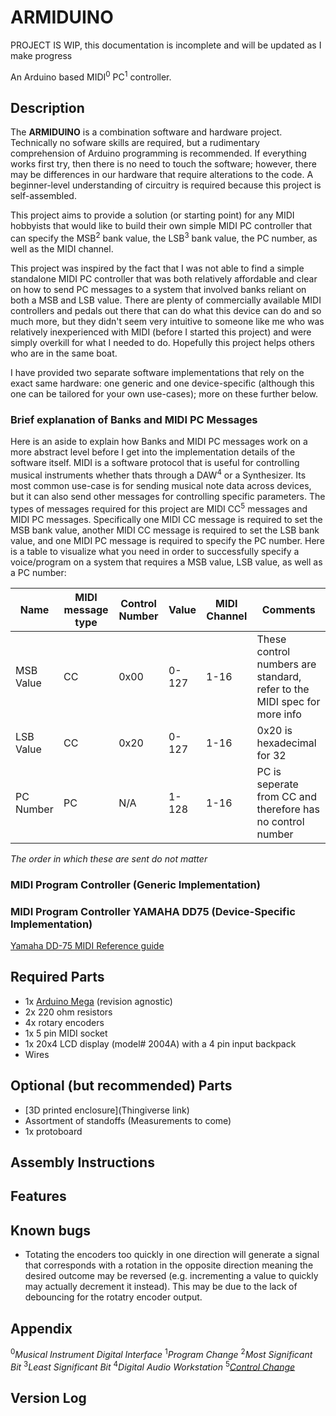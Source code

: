 # ARMIDUINO

PROJECT IS WIP, this documentation is incomplete and will be updated as I make progress

An Arduino based MIDI<sup>0</sup> PC<sup>1</sup> controller.

## Description

The **ARMIDUINO** is a combination software and hardware project. Technically no sofware skills are required, but a rudimentary comprehension of Arduino programming is recommended. If everything works first try, then there is no need to touch the software; however, there may be differences in our hardware that require alterations to the code. A beginner-level understanding of circuitry is required because this project is self-assembled.

This project aims to provide a solution (or starting point) for any MIDI hobbyists that would like to build their own simple MIDI PC controller that can specify the MSB<sup>2</sup> bank value, the LSB<sup>3</sup> bank value, the PC number, as well as the MIDI channel.

This project was inspired by the fact that I was not able to find a simple standalone MIDI PC controller that was both relatively affordable and clear on how to send PC messages to a system that involved banks reliant on both a MSB and LSB value. There are plenty of commercially available MIDI controllers and pedals out there that can do what this device can do and so much more, but they didn't seem very intuitive to someone like me who was relatively inexperienced with MIDI (before I started this project) and were simply overkill for what I needed to do. Hopefully this project helps others who are in the same boat. 

I have provided two separate software implementations that rely on the exact same hardware: one generic and one device-specific (although this one can be tailored for your own use-cases); more on these further below.

### Brief explanation of Banks and MIDI PC Messages

Here is an aside to explain how Banks and MIDI PC messages work on a more abstract level before I get into the implementation details of the software itself. MIDI is a software protocol that is useful for controlling musical instruments whether thats through a DAW<sup>4</sup> or a Synthesizer. Its most common use-case is for sending musical note data across devices, but it can also send other messages for controlling specific parameters. The types of messages required for this project are MIDI CC<sup>5</sup> messages and MIDI PC messages. Specifically one MIDI CC message is required to set the MSB bank value, another MIDI CC message is required to set the LSB bank value, and one MIDI PC message is required to specify the PC number. Here is a table to visualize what you need in order to successfully specify a voice/program on a system that requires a MSB value, LSB value, as well as a PC number:

| Name      | MIDI message type | Control Number | Value | MIDI Channel | Comments                                                                 |
|-----------|-------------------|----------------|-------|--------------|--------------------------------------------------------------------------|
| MSB Value | CC                | 0x00           | 0-127 | 1-16         | These control numbers are standard, refer to the MIDI spec for more info |
| LSB Value | CC                | 0x20           | 0-127 | 1-16         | 0x20 is hexadecimal for 32                                               |
| PC Number | PC                | N/A            | 1-128 | 1-16         | PC is seperate from CC and therefore has no control number               |

*The order in which these are sent do not matter*


### MIDI Program Controller (Generic Implementation)

### MIDI Program Controller YAMAHA DD75 (Device-Specific Implementation)

[Yamaha DD-75 MIDI Reference guide](https://usa.yamaha.com/files/download/other_assets/3/892623/dd75_en_mr_a0_web.pdf)

## Required Parts

- 1x [Arduino Mega](https://store-usa.arduino.cc/products/arduino-mega-2560-rev3?selectedStore=us) (revision agnostic)
- 2x 220 ohm resistors
- 4x rotary encoders
- 1x 5 pin MIDI socket
- 1x 20x4 LCD display (model# 2004A) with a 4 pin input backpack
- Wires

## Optional (but recommended) Parts

- [3D printed enclosure](Thingiverse link)
- Assortment of standoffs (Measurements to come)
- 1x protoboard

## Assembly Instructions


## Features



## Known bugs

- Totating the encoders too quickly in one direction will generate a signal that corresponds with a rotation in the opposite direction meaning the desired outcome may be reversed (e.g. incrementing a value to quickly may actually decrement it instead). This may be due to the lack of debouncing for the rotatry encoder output.

## Appendix
<sup>0</sup>*Musical Instrument Digital Interface*
<sup>1</sup>*Program Change*
<sup>2</sup>*Most Significant Bit*
<sup>3</sup>*Least Significant Bit*
<sup>4</sup>*Digital Audio Workstation*
<sup>5</sup>[*Control Change*](https://www.midi.org/specifications-old/item/table-3-control-change-messages-data-bytes-2)

## Version Log